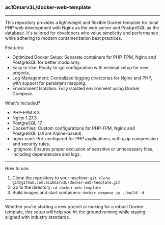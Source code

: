 ### ac1Dmarv3L/docker-web-template

---

This repository provides a lightweight and flexible Docker template for local PHP web development with Nginx as the web server and PostgreSQL as the database. It's tailored for developers who value simplicity and performance while adhering to modern containerization best practices.

Features:

- Optimized Docker Setup: Separate containers for PHP-FPM, Nginx and PostgreSQL for better modularity.
- Easy to Use: Ready-to-go configuration with minimal setup for new projects.
- Log Management: Centralized logging directories for Nginx and PHP, with support for persistent mapping.
- Environment Isolation: Fully isolated environment using Docker Compose.

What's Included?

- PHP-FPM 8.3
- Nginx 1.27.3
- PostgreSQL 17
- Dockerfiles: Custom configurations for PHP-FPM, Nginx and PostgreSQL (all are Alpine-based).
- nginx.conf: Pre-configured for PHP applications, with gzip compression and security rules.
- .gitignore: Ensures proper exclusion of sensitive or unnecessary files, including dependencies and logs.

---

How to use:

1. Clone the repository to your machine: `git clone git@github.com:ac1Dmarv3L/docker-web-template.git`
2. Go to the directory: `cd docker-web-template`
3. Build images and start containers: `docker compose up --build -d`

---

Whether you're starting a new project or looking for a robust Docker template, this setup will help you hit the ground running while staying aligned with industry standards.